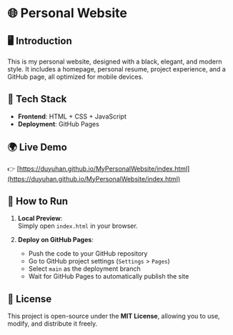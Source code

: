 # 🌐 Personal Website  

## 🖥 Introduction  
This is my personal website, designed with a black, elegant, and modern style. It includes a homepage, personal resume, project experience, and a GitHub page, all optimized for mobile devices.  

## 🚀 Tech Stack  
- **Frontend**: HTML + CSS + JavaScript  
- **Deployment**: GitHub Pages  

## 🌍 Live Demo  
👉 [https://duyuhan.github.io/MyPersonalWebsite/index.html](https://duyuhan.github.io/MyPersonalWebsite/index.html)  

## 🚀 How to Run  
1. **Local Preview**:  
   Simply open `index.html` in your browser.  

2. **Deploy on GitHub Pages**:  
   - Push the code to your GitHub repository  
   - Go to GitHub project settings (`Settings` > `Pages`)  
   - Select `main` as the deployment branch  
   - Wait for GitHub Pages to automatically publish the site  

## 📜 License  
This project is open-source under the **MIT License**, allowing you to use, modify, and distribute it freely.  


